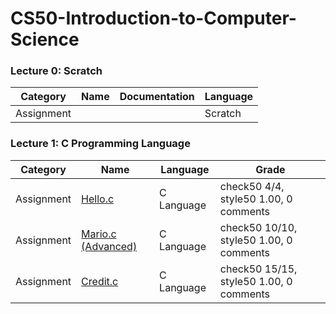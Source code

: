 # CS50-Introduction-to-Computer-Science

### Lecture 0: Scratch
| Category | Name | Documentation | Language |
| ------------- | ------------- | ------------- | ------------- |
| Assignment |  | | Scratch |

### Lecture 1: C Programming Language
| Category | Name | Language | Grade |
| ------------- | ------------- | ------------- | ------------- |
| Assignment | [Hello.c](https://github.com/hy-js/-CS50-Introduction-to-Computer-Science/blob/main/Week1%20-%20C/problem-sets/hello.c) | C Language | check50 4/4, style50 1.00, 0 comments|
| Assignment | [Mario.c (Advanced)](https://github.com/hy-js/-CS50-Introduction-to-Computer-Science/blob/main/Week1%20-%20C/problem-sets/mario.c) | C Language |  check50 10/10, style50 1.00, 0 comments |
| Assignment | [Credit.c](https://github.com/hy-js/-CS50-Introduction-to-Computer-Science/blob/main/Week1%20-%20C/problem-sets/credit.c) | C Language | check50 15/15, style50 1.00, 0 comments |





